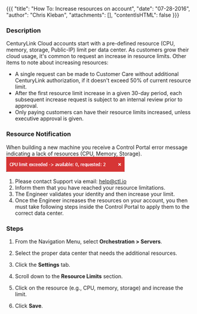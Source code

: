 {{{
  "title": "How To: Increase resources on account",
  "date": "07-28-2016",
  "author": "Chris Kleban",
  "attachments": [],
  "contentIsHTML": false
}}}

### Description
CenturyLink Cloud accounts start with a pre-defined resource (CPU, memory, storage, Public-IP) limit per data center. As customers grow their cloud usage, it's common to request an increase in resource limits. Other items to note about increasing resources:
* A single request can be made to Customer Care without additional CenturyLink authorization, if it doesn't exceed 50% of current resource limit.
* After the first resource limit increase in a given 30-day period, each subsequent increase request is subject to an internal review prior to approval.
* Only paying customers can have their resource limits increased, unless executive approval is given.

### Resource Notification
When building a new machine you receive a Control Portal error message indicating a lack of resources (CPU, Memory, Storage).
![Resource Limits](../images/clc-resource-limit.png)

1. Please contact Support via email: <a href="mailto:help@ctl.io">help@ctl.io</a>
2. Inform them that you have reached your resource limitations.
3. The Engineer validates your identity and then increase your limit.
4. Once the Engineer increases the resources on your account, you then must take following steps inside the Control Portal to apply them to the correct data center.

### Steps
1. From the Navigation Menu, select **Orchestration > Servers**.

2. Select the proper data center that needs the additional resources.

3. Click the **Settings** tab.

4. Scroll down to the **Resource Limits** section.

5. Click on the resource (e.g., CPU, memory, storage) and increase the limit.

6. Click **Save**.
